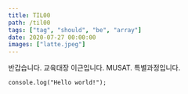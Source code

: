 ```yaml
---
title: TIL00
path: /til00
tags: ["tag", "should", "be", "array"]
date: 2020-07-27 00:00:00
images: ["latte.jpeg"]
---
```


반갑습니다. 교육대장 이근입니다. MUSAT. 특별과정입니다.

```
console.log("Hello world!");
```
